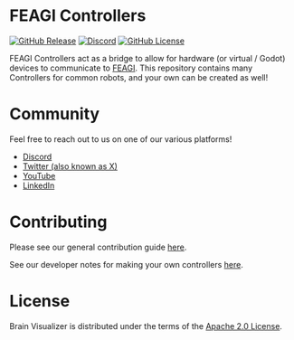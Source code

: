 # FEAGI Controllers

[![GitHub Release](https://img.shields.io/github/v/release/feagi/controllers)](https://github.com/feagi/controllers/releases) [![Discord](https://img.shields.io/discord/1242546683791933480)](https://discord.gg/PTVC8fyGN8) [![GitHub License](https://img.shields.io/github/license/feagi/controllers)](https://www.apache.org/licenses/LICENSE-2.0.txt)


FEAGI Controllers act as a bridge to allow for hardware (or virtual / Godot) devices to communicate to [FEAGI](https://github.com/feagi/feagi). This repository contains many Controllers for common robots, and your own can be created as well!

# Community
Feel free to reach out to us on one of our various platforms!
- [Discord](https://discord.gg/PTVC8fyGN8)
- [Twitter (also known as X)](https://x.com/neuraville)
- [YouTube](https://www.youtube.com/@Neuraville)
- [LinkedIn](https://www.linkedin.com/groups/12777894/)

# Contributing
Please see our general contribution guide [here](https://github.com/feagi/feagi/blob/staging/CONTRIBUTING.md).

See our developer notes for making your own controllers [here](https://github.com/feagi/controllers/blob/staging/docs/create_controller.md).

# License
Brain Visualizer is distributed under the terms of the [Apache 2.0 License](https://www.apache.org/licenses/LICENSE-2.0.txt).

